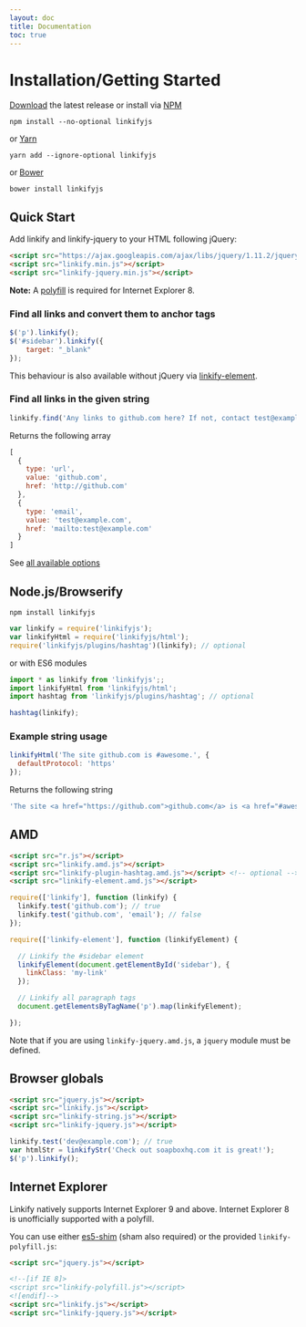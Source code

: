 ```yaml
---
layout: doc
title: Documentation
toc: true
---
```


# Installation/Getting Started

[Download](https://github.com/SoapBox/linkifyjs/releases/download/v2.1.9/linkifyjs.zip) the latest release or install via [NPM](https://www.npmjs.com/)

```
npm install --no-optional linkifyjs
```

or [Yarn](https://yarnpkg.com/)

```
yarn add --ignore-optional linkifyjs
```

or [Bower](http://bower.io/)

```
bower install linkifyjs
```

## Quick Start

Add linkify and linkify-jquery to your HTML following jQuery:

```html
<script src="https://ajax.googleapis.com/ajax/libs/jquery/1.11.2/jquery.min.js"></script>
<script src="linkify.min.js"></script>
<script src="linkify-jquery.min.js"></script>
```

**Note:** A [polyfill](#internet-explorer) is required for Internet Explorer 8.

### Find all links and convert them to anchor tags

```js
$('p').linkify();
$('#sidebar').linkify({
    target: "_blank"
});
```

This behaviour is also available without jQuery via [linkify-element](linkify-element.html).

### Find all links in the given string

```js
linkify.find('Any links to github.com here? If not, contact test@example.com');
```

Returns the following array

```js
[
  {
    type: 'url',
    value: 'github.com',
    href: 'http://github.com'
  },
  {
    type: 'email',
    value: 'test@example.com',
    href: 'mailto:test@example.com'
  }
]
```

See [all available options](options.html)


## Node.js/Browserify

```
npm install linkifyjs
```

```js
var linkify = require('linkifyjs');
var linkifyHtml = require('linkifyjs/html');
require('linkifyjs/plugins/hashtag')(linkify); // optional
```

or with ES6 modules

```js
import * as linkify from 'linkifyjs';;
import linkifyHtml from 'linkifyjs/html';
import hashtag from 'linkifyjs/plugins/hashtag'; // optional

hashtag(linkify);
```

### Example string usage

```js
linkifyHtml('The site github.com is #awesome.', {
  defaultProtocol: 'https'
});
```

Returns the following string

```js
'The site <a href="https://github.com">github.com</a> is <a href="#awesome">#awesome</a>.'
```

## AMD

```html
<script src="r.js"></script>
<script src="linkify.amd.js"></script>
<script src="linkify-plugin-hashtag.amd.js"></script> <!-- optional -->
<script src="linkify-element.amd.js"></script>
```

```js
require(['linkify'], function (linkify) {
  linkify.test('github.com'); // true
  linkify.test('github.com', 'email'); // false
});

require(['linkify-element'], function (linkifyElement) {

  // Linkify the #sidebar element
  linkifyElement(document.getElementById('sidebar'), {
    linkClass: 'my-link'
  });

  // Linkify all paragraph tags
  document.getElementsByTagName('p').map(linkifyElement);

});
```

Note that if you are using `linkify-jquery.amd.js`, a `jquery` module must be defined.

## Browser globals

```html
<script src="jquery.js"></script>
<script src="linkify.js"></script>
<script src="linkify-string.js"></script>
<script src="linkify-jquery.js"></script>
```

```js
linkify.test('dev@example.com'); // true
var htmlStr = linkifyStr('Check out soapboxhq.com it is great!');
$('p').linkify();
```

## Internet Explorer

Linkify natively supports Internet Explorer 9 and above. Internet Explorer 8 is unofficially supported with a polyfill.

You can use either [es5-shim](https://github.com/es-shims/es5-shim) (sham also required) or the provided `linkify-polyfill.js`:

```html
<script src="jquery.js"></script>

<!--[if IE 8]>
<script src="linkify-polyfill.js"></script>
<![endif]-->
<script src="linkify.js"></script>
<script src="linkify-jquery.js"></script>
```
